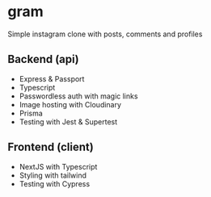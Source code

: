 # gram
Simple instagram clone with posts, comments and profiles

## Backend (api)
- Express & Passport
- Typescript
- Passwordless auth with magic links
- Image hosting with Cloudinary
- Prisma
- Testing with Jest & Supertest

## Frontend (client)
- NextJS with Typescript
- Styling with tailwind
- Testing with Cypress
